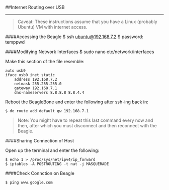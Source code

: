 ##Internet Routing over USB

-----------------
> Caveat: These instructions assume that you have a Linux (probably Ubuntu) VM with internet access. 

####Accessing the Beagle
	$ ssh ubuntu@192.168.7.2
	$ password: temppwd
	
####Modifying Network Interfaces
	$ sudo nano etc/network/interfaces
	
Make this section of the file resemble: 

	auto usb0
	iface usb0 inet static
		address 192.168.7.2
		netmask 255.255.255.0
		gateway 192.168.7.1
		dns-nameservers 8.8.8.8 8.8.4.4
	
Reboot the BeagleBone and enter the following after ssh-ing back in:

	$ do route add default gw 192.168.7.1

> Note:  You might have to repeat this last command every now and then, after which you must disconnect and then reconnect with the Beagle.

####Sharing Connection of Host

Open up the terminal and enter the following:

	$ echo 1 > /proc/sys/net/ipv4/ip_forward
	$ iptables -A POSTROUTING -t nat -j MASQUERADE

####Check Connction on Beagle

	$ ping www.google.com
	